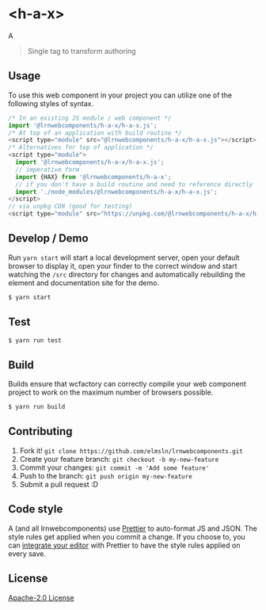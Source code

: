 # &lt;h-a-x&gt;

A
> Single tag to transform authoring

## Usage
To use this web component in your project you can utilize one of the following styles of syntax.

```js
/* In an existing JS module / web component */
import '@lrnwebcomponents/h-a-x/h-a-x.js';
/* At top of an application with build routine */
<script type="module" src="@lrnwebcomponents/h-a-x/h-a-x.js"></script>
/* Alternatives for top of application */
<script type="module">
  import '@lrnwebcomponents/h-a-x/h-a-x.js';
  // imperative form
  import {HAX} from '@lrnwebcomponents/h-a-x';
  // if you don't have a build routine and need to reference directly
  import './node_modules/@lrnwebcomponents/h-a-x/h-a-x.js';
</script>
// via unpkg CDN (good for testing)
<script type="module" src="https://unpkg.com/@lrnwebcomponents/h-a-x/h-a-x.js"></script>
```

## Develop / Demo
Run `yarn start` will start a local development server, open your default browser to display it, open your finder to the correct window and start watching the `/src` directory for changes and automatically rebuilding the element and documentation site for the demo.
```bash
$ yarn start
```

## Test

```bash
$ yarn run test
```

## Build
Builds ensure that wcfactory can correctly compile your web component project to
work on the maximum number of browsers possible.
```bash
$ yarn run build
```

## Contributing

1. Fork it! `git clone https://github.com/elmsln/lrnwebcomponents.git`
2. Create your feature branch: `git checkout -b my-new-feature`
3. Commit your changes: `git commit -m 'Add some feature'`
4. Push to the branch: `git push origin my-new-feature`
5. Submit a pull request :D

## Code style

A (and all lrnwebcomponents) use [Prettier][prettier] to auto-format JS and JSON.  The style rules get applied when you commit a change.  If you choose to, you can [integrate your editor][prettier-ed] with Prettier to have the style rules applied on every save.

[prettier]: https://github.com/prettier/prettier/
[prettier-ed]: https://github.com/prettier/prettier/#editor-integration
[polyserve]: https://github.com/Polymer/polyserve
[web-component-tester]: https://github.com/Polymer/web-component-tester

## License
[Apache-2.0 License](http://opensource.org/licenses/Apache-2.0)